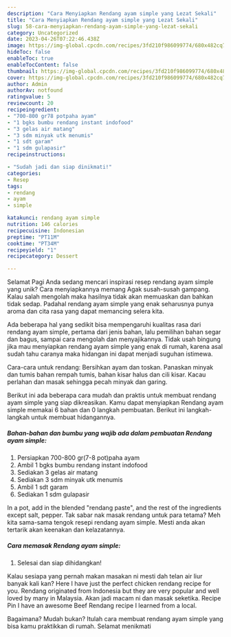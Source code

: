 ```yaml
---
description: "Cara Menyiapkan Rendang ayam simple yang Lezat Sekali"
title: "Cara Menyiapkan Rendang ayam simple yang Lezat Sekali"
slug: 58-cara-menyiapkan-rendang-ayam-simple-yang-lezat-sekali
category: Uncategorized
date: 2023-04-26T07:22:46.438Z
image: https://img-global.cpcdn.com/recipes/3fd210f986099774/680x482cq70/rendang-ayam-simple-foto-resep-utama.jpg
hideToc: false
enableToc: true
enableTocContent: false
thumbnail: https://img-global.cpcdn.com/recipes/3fd210f986099774/680x482cq70/rendang-ayam-simple-foto-resep-utama.jpg
cover: https://img-global.cpcdn.com/recipes/3fd210f986099774/680x482cq70/rendang-ayam-simple-foto-resep-utama.jpg
author: Admin
authorAv: notfound
ratingvalue: 5
reviewcount: 20
recipeingredient:
- "700-800 gr78 potpaha ayam"
- "1 bgks bumbu rendang instant indofood"
- "3 gelas air matang"
- "3 sdm minyak utk menumis"
- "1 sdt garam"
- "1 sdm gulapasir"
recipeinstructions:

- "Sudah jadi dan siap dinikmati!"
categories:
- Resep
tags:
- rendang
- ayam
- simple

katakunci: rendang ayam simple 
nutrition: 146 calories
recipecuisine: Indonesian
preptime: "PT11M"
cooktime: "PT34M"
recipeyield: "1"
recipecategory: Dessert

---
```



Selamat Pagi Anda sedang mencari inspirasi resep rendang ayam simple yang unik? Cara menyiapkannya memang Agak susah-susah gampang. Kalau salah mengolah maka hasilnya tidak akan memuaskan dan bahkan tidak sedap. Padahal rendang ayam simple yang enak seharusnya punya aroma dan cita rasa yang dapat memancing selera kita.


Ada beberapa hal yang sedikit bisa mempengaruhi kualitas rasa dari rendang ayam simple, pertama dari jenis bahan, lalu pemilihan bahan segar dan bagus, sampai cara mengolah dan menyajikannya. Tidak usah bingung jika mau menyiapkan rendang ayam simple yang enak di rumah, karena asal sudah tahu caranya maka hidangan ini dapat menjadi suguhan istimewa.

Cara-cara untuk rendang: Bersihkan ayam dan toskan. Panaskan minyak dan tumis bahan rempah tumis, bahan kisar halus dan cili kisar. Kacau perlahan dan masak sehingga pecah minyak dan garing.


Berikut ini ada beberapa cara mudah dan praktis untuk membuat rendang ayam simple yang siap dikreasikan. Kamu dapat menyiapkan Rendang ayam simple memakai 6 bahan dan 0 langkah pembuatan. Berikut ini langkah-langkah untuk membuat hidangannya.

<!--inarticleads1-->

##### Bahan-bahan dan bumbu yang wajib ada dalam pembuatan Rendang ayam simple:

1. Persiapkan 700-800 gr(7-8 pot)paha ayam
1. Ambil 1 bgks bumbu rendang instant indofood
1. Sediakan 3 gelas air matang
1. Sediakan 3 sdm minyak utk menumis
1. Ambil 1 sdt garam
1. Sediakan 1 sdm gulapasir


In a pot, add in the blended &#34;rendang paste&#34;, and the rest of the ingredients except salt, pepper. Tak sabar nak masak rendang untuk para tetama? Meh kita sama-sama tengok resepi rendang ayam simple. Mesti anda akan tertarik akan keenakan dan kelazatannya. 

<!--inarticleads2-->

##### Cara memasak Rendang ayam simple:


1. Selesai dan siap dihidangkan!

Kalau sesiapa yang pernah makan masakan ni mesti dah telan air liur banyak kali kan? Here I have just the perfect chicken rendang recipe for you. Rendang originated from Indonesia but they are very popular and well loved by many in Malaysia. Akan jadi macam ni dan masak seketika. Recipe Pin I have an awesome Beef Rendang recipe I learned from a local. 

Bagaimana? Mudah bukan? Itulah cara membuat rendang ayam simple yang bisa kamu praktikkan di rumah. Selamat menikmati
